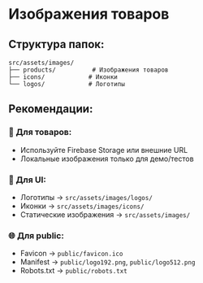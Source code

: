 # Изображения товаров

## Структура папок:
```
src/assets/images/
├── products/          # Изображения товаров
├── icons/            # Иконки
└── logos/            # Логотипы
```

## Рекомендации:

### 🛒 Для товаров:
- Используйте Firebase Storage или внешние URL
- Локальные изображения только для демо/тестов

### 🎨 Для UI:
- Логотипы → `src/assets/images/logos/`
- Иконки → `src/assets/images/icons/`
- Статические изображения → `src/assets/images/`

### 🌐 Для public:
- Favicon → `public/favicon.ico`
- Manifest → `public/logo192.png`, `public/logo512.png`
- Robots.txt → `public/robots.txt` 